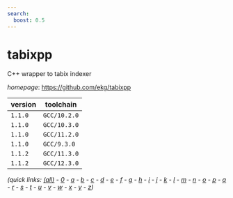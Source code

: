 ```yaml
---
search:
  boost: 0.5
---
```

# tabixpp

C++ wrapper to tabix indexer

*homepage*: <https://github.com/ekg/tabixpp>

version | toolchain
--------|----------
``1.1.0`` | ``GCC/10.2.0``
``1.1.0`` | ``GCC/10.3.0``
``1.1.0`` | ``GCC/11.2.0``
``1.1.0`` | ``GCC/9.3.0``
``1.1.2`` | ``GCC/11.3.0``
``1.1.2`` | ``GCC/12.3.0``


*(quick links: [(all)](../index.md) - [0](../0/index.md) - [a](../a/index.md) - [b](../b/index.md) - [c](../c/index.md) - [d](../d/index.md) - [e](../e/index.md) - [f](../f/index.md) - [g](../g/index.md) - [h](../h/index.md) - [i](../i/index.md) - [j](../j/index.md) - [k](../k/index.md) - [l](../l/index.md) - [m](../m/index.md) - [n](../n/index.md) - [o](../o/index.md) - [p](../p/index.md) - [q](../q/index.md) - [r](../r/index.md) - [s](../s/index.md) - [t](../t/index.md) - [u](../u/index.md) - [v](../v/index.md) - [w](../w/index.md) - [x](../x/index.md) - [y](../y/index.md) - [z](../z/index.md))*

